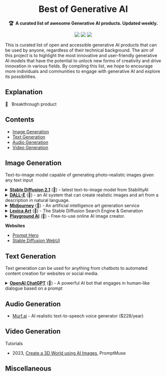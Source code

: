 <h1 align="center">
    Best of Generative AI
    <br>
</h1>

<p align="center">
    <strong>🏆&nbsp; A curated list of awesome Generative AI products. Updated weekly.</strong>
</p>

<p align="center">
    <a href="#" title="Best-of-badge"><img src="http://bit.ly/3o3EHNN"></a>
    <a href="#Contents" title="Project Count"><img src="https://img.shields.io/badge/products-awesome-blue.svg?color=5ac4bf"></a>
    <a href="#Contribution" title="Contributions are welcome"><img src="https://img.shields.io/badge/contributions-welcome-green.svg"></a>
</p>

This is curated list of open and accessible generative AI products that can be used by anyone, regardless of their technical background. The aim of this project is to highlight the most innovative and user-friendly generative AI models that have the potential to unlock new forms of creativity and drive innovation in various fields. By compiling this list, we hope to encourage more individuals and communities to engage with generative AI and explore its possibilities.

## Explanation

🌟 &nbsp; Breakthrough product

## Contents

* [Image Generation](#image-generation)
* [Text Generation](#text-generation)
* [Audio Generation](#text-generation)
* [Video Generation](#text-generation)

## Image Generation

Text-to-image model capable of generating photo-realistic images given any text input

<details>
    <summary>
        <b><a href="https://stability.ai/blog/stablediffusion2-1-release7-dec-2022">Stable Diffusion 2.1</a></b>
	(🌟) - latest text-to-image model from StabilityAI
    </summary>
<br/>

* [Latest Release v2.1](https://stability.ai/blog/stablediffusion2-1-release7-dec-2022) ⏱️ Dec 2022
* [Tutorials](tutorials/stable_diffusion.md)

<br/>
</details>

<details>
    <summary>
        <b><a href="https://openai.com/product/dall-e-2">DALL-E</a></b>
	(🌟) - an AI system that can create realistic images and art from a description in natural language.
    </summary>
<br/>

* [DALL·E: Creating images from text](https://openai.com/research/dall-e) ⏱️ 2022

<br/>
</details>

<details>
    <summary>
        <b><a href="https://midjourney.com/">Midjourney</a></b>
	(🌟) - An artificial intelligence art generation service
    </summary>
<br/>

* [Prompts](/midjourney/PROMPTS.md)
* [Website](https://midjourney.com) ⏱️ Mid 2022


<br/>
</details>

<details>
    <summary>
        <b><a href="https://lexica.art/">Lexica Art</a></b>
	(🌟) - The Stable Diffusion Search Engine & Generation
    </summary>
<br/>
	
* [Website](https://lexica.art/) ⏱️ 2022

<br/>
</details>

<details>
    <summary>
        <b><a href="https://playgroundai.com/">Playground AI</a></b>
	(🌟) - Free-to-use online AI image creator. 
    </summary>
<br/>
	
* [Website](https://playgroundai.com/)

<br/>
</details>

**Websites**

* [Prompt Hero](https://prompthero.com/)
* [Stable Diffusion WebUI](https://github.com/AUTOMATIC1111/stable-diffusion-webui)

## Text Generation

Text generation can be used for anything from chatbots to automated content creation for websites or social media.

<details>
    <summary>
        <b><a href="https://chat.openai.com/chat">OpenAI ChatGPT</a></b>
	(🌟) - A powerful AI bot that engages in human-like dialogue based on a prompt
    </summary>
<br/>

* 2023, [Introducing ChatGPT and Whisper APIs](https://openai.com/blog/introducing-chatgpt-and-whisper-apis), OpenAI
* [Tutorials](tutorials/chatgpt.md)

<br/>
</details>

## Audio Generation

* [Murf.ai](https://murf.ai/) - AI realistic text-to-speech voice generator ($228/year)

## Video Generation

Tutorials

* 2023, [Create a 3D World using AI Images](https://www.youtube.com/watch?v=5ntdkwAt3Uw&ab_channel=PromptMuse), PromptMuse

## Miscellaneous
